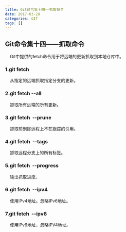 ```yaml
---
title: Git命令集十四——抓取命令
date: 2017-03-28
categories: GIT
tags: []
---
```

## Git命令集十四——抓取命令

    Git中提供的fetch命令用于将远端的更新抓取到本地仓库中。

### 1.git fetch <repository> <branchName>

    从指定的远端抓取指定分支的更新。

### 2.git fetch --all

    抓取所有远端的所有更新。

### 3.git fetch <repository> <branchName> --prune 

    抓取前删除远程上不在跟踪的引用。

### 4.git fetch <repository> <branchName> --tags

    抓取远程分支上的所有标签。

### 5.git fetch <repository> <branchName> --progress

    输出抓取进度。

### 6.git fetch <repository> <branchName> --ipv4

    使用IPv4地址。忽略IPv6地址。

### 7.git fetch <repository> <branchName> --ipv6

    使用IPv6地址，忽略iPV4地址。
